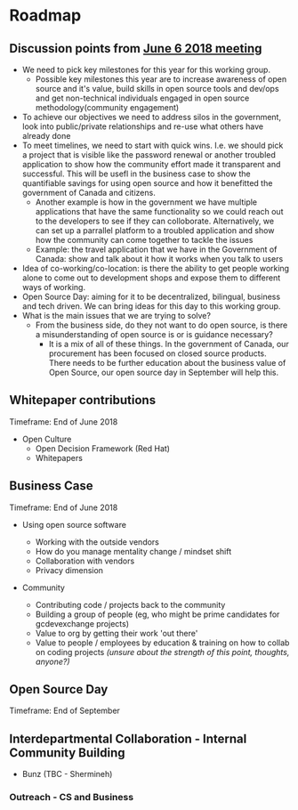 # Roadmap

## Discussion points from [June 6 2018 meeting](https://github.com/canada-ca/OS-Advisory_Conseil-SO/blob/master/en/Working_Group_People/June%206%202018%20WG%20meeting.md)

* We need to pick key milestones for this year for this working group.
  * Possible key milestones this year are to increase awareness of open source and it's value, build skills in open source tools and dev/ops and get non-technical individuals engaged in open source methodology(community engagement)
* To achieve our objectives we need to address silos in the government, look into public/private relationships and re-use what others have already done
* To meet timelines, we need to start with quick wins. I.e. we should pick a project that is visible like the password renewal or another troubled application to show how the community effort made it transparent and successful. This will be usefl in the business case to show the quantifiable savings for using open source and how it benefitted the government of Canada and citizens.
  * Another example is how in the government we have multiple applications that have the same functionality so we could reach out to the developers to see if they can colloborate. Alternatively, we can set up a parrallel platform to a troubled application and show how the community can come together to tackle the issues
  * Example: the travel application that we have in the Government of Canada: show and talk about it how it works when you talk to users
* Idea of co-working/co-location: is there the ability to get people working alone to come out to development shops and expose them to different ways of working.
* Open Source Day: aiming for it to be decentralized, bilingual, business and tech driven. We can bring ideas for this day to this working group.
* What is the main issues that we are trying to solve?
  * From the business side, do they not want to do open source, is there a misunderstanding of open source is or is guidance necessary?
    * It is a mix of all of these things. In the government of Canada, our procurement has been focused on closed source products. There needs to be further education about the business value of Open Source, our open source day in September will help this.

## Whitepaper contributions

Timeframe: End of June 2018

- Open Culture
  - Open Decision Framework (Red Hat)
  - Whitepapers

## Business Case

Timeframe: End of June 2018

- Using open source software
  - Working with the outside vendors
  - How do you manage mentality change / mindset shift
  - Collaboration with vendors
  - Privacy dimension

- Community
  - Contributing code / projects back to the community
  - Building a group of people (eg, who might be prime candidates for gcdevexchange projects)
  - Value to org by getting their work 'out there'
  - Value to people / employees by education & training on how to collab on coding projects _(unsure about the strength of this point, thoughts, anyone?)_

## Open Source Day

Timeframe: End of September

## Interdepartmental Collaboration - Internal Community Building

- Bunz (TBC - Shermineh)

### Outreach - CS and Business
